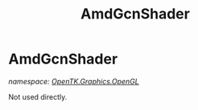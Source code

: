 ﻿---
title: AmdGcnShader
---

# AmdGcnShader
_namespace: [OpenTK.Graphics.OpenGL](N-OpenTK.Graphics.OpenGL.html)_

Not used directly.




